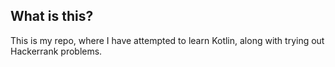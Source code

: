 ## What is this?
This is my repo, where I have attempted to learn Kotlin, along with trying out Hackerrank problems.
